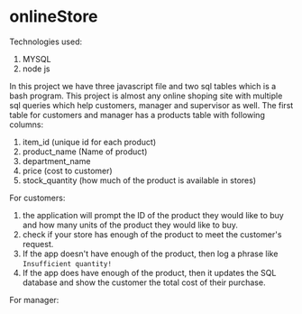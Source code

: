 # onlineStore

Technologies used:
1. MYSQL
2. node js

In this project we have three javascript file and two sql tables which is a bash program. This project is almost any online shoping site with multiple sql queries which help customers, manager and supervisor as well.
The first table for customers and manager has a products table with following columns:
1. item_id (unique id for each product)
2. product_name (Name of product)
3. department_name
4. price (cost to customer)
5. stock_quantity (how much of the product is available in stores)

For customers: 

1. the application will prompt the ID of the product they would like to buy and how many units of the product they would like to buy.
2. check if your store has enough of the product to meet the customer's request.
3. If the app doesn't have enough of the product, then log a phrase like `Insufficient quantity!`
4. If the app does have enough of the product, then it updates the SQL database and show the customer the total cost of their purchase.

For manager: 

